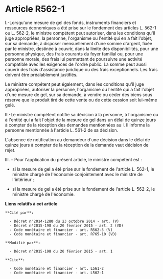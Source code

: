 # Article R562-1

I.-Lorsqu'une mesure de gel des fonds, instruments financiers et ressources économiques a été prise sur le fondement des
articles L. 562-1 ou L. 562-2, le ministre compétent peut autoriser, dans les conditions qu'il juge appropriées, la personne,
l'organisme ou l'entité qui en a fait l'objet, sur sa demande, à disposer mensuellement d'une somme d'argent, fixée par le
ministre, destinée à couvrir, dans la limite des disponibilités, pour une personne physique, des frais courants du foyer
familial ou, pour une personne morale, des frais lui permettant de poursuivre une activité compatible avec les exigences de
l'ordre public. La somme peut aussi couvrir des frais d'assistance juridique ou des frais exceptionnels. Les frais doivent
être préalablement justifiés. 

Le ministre compétent peut également, dans les conditions qu'il juge appropriées, autoriser la personne, l'organisme ou
l'entité qui a fait l'objet d'une mesure de gel, sur sa demande, à vendre ou céder des biens sous réserve que le produit tiré
de cette vente ou de cette cession soit lui-même gelé. 

II.-Le ministre compétent notifie sa décision à la personne, à l'organisme ou à l'entité qui a fait l'objet de la mesure de
gel dans un délai de quinze jours à compter de la réception des demandes mentionnées au I. Il informe la personne mentionnée
à l'article L. 561-2 de sa décision.

L'absence de notification au demandeur d'une décision dans le délai de quinze jours à compter de la réception de la demande
vaut décision de rejet.

III. - Pour l'application du présent article, le ministre compétent est :

- si la mesure de gel a été prise sur le fondement de l'article L. 562-1, le ministre chargé de l'économie conjointement avec
le ministre de l'intérieur ;

- si la mesure de gel a été prise sur le fondement de l'article L. 562-2, le ministre chargé de l'économie.

**Liens relatifs à cet article**

	**Cité par**:

	  - Décret n°2014-1280 du 23 octobre 2014 - art. (V)
	  - Décret n°2015-198 du 20 février 2015 - art. 2 (VD)
	  - Code monétaire et financier - art. R562-5 (V)
	  - Code monétaire et financier - art. R765-10 (VD)

	**Modifié par**:

	  - Décret n°2015-198 du 20 février 2015 - art. 1

	**Cite**:

	  - Code monétaire et financier - art. L561-2
	  - Code monétaire et financier - art. L562-1
